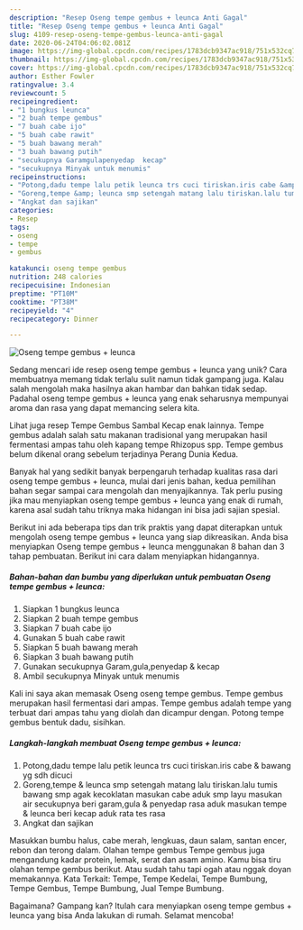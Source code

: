 ```yaml
---
description: "Resep Oseng tempe gembus + leunca Anti Gagal"
title: "Resep Oseng tempe gembus + leunca Anti Gagal"
slug: 4109-resep-oseng-tempe-gembus-leunca-anti-gagal
date: 2020-06-24T04:06:02.081Z
image: https://img-global.cpcdn.com/recipes/1783dcb9347ac918/751x532cq70/oseng-tempe-gembus-leunca-foto-resep-utama.jpg
thumbnail: https://img-global.cpcdn.com/recipes/1783dcb9347ac918/751x532cq70/oseng-tempe-gembus-leunca-foto-resep-utama.jpg
cover: https://img-global.cpcdn.com/recipes/1783dcb9347ac918/751x532cq70/oseng-tempe-gembus-leunca-foto-resep-utama.jpg
author: Esther Fowler
ratingvalue: 3.4
reviewcount: 5
recipeingredient:
- "1 bungkus leunca"
- "2 buah tempe gembus"
- "7 buah cabe ijo"
- "5 buah cabe rawit"
- "5 buah bawang merah"
- "3 buah bawang putih"
- "secukupnya Garamgulapenyedap  kecap"
- "secukupnya Minyak untuk menumis"
recipeinstructions:
- "Potong,dadu tempe lalu petik leunca trs cuci tiriskan.iris cabe &amp; bawang yg sdh dicuci"
- "Goreng,tempe &amp; leunca smp setengah matang lalu tiriskan.lalu tumis bawang smp agak kecoklatan masukan cabe aduk smp layu masukan air secukupnya beri garam,gula &amp; penyedap rasa aduk masukan tempe &amp; leunca beri kecap aduk rata tes rasa"
- "Angkat dan sajikan"
categories:
- Resep
tags:
- oseng
- tempe
- gembus

katakunci: oseng tempe gembus 
nutrition: 248 calories
recipecuisine: Indonesian
preptime: "PT10M"
cooktime: "PT38M"
recipeyield: "4"
recipecategory: Dinner

---
```



![Oseng tempe gembus + leunca](https://img-global.cpcdn.com/recipes/1783dcb9347ac918/751x532cq70/oseng-tempe-gembus-leunca-foto-resep-utama.jpg)

Sedang mencari ide resep oseng tempe gembus + leunca yang unik? Cara membuatnya memang tidak terlalu sulit namun tidak gampang juga. Kalau salah mengolah maka hasilnya akan hambar dan bahkan tidak sedap. Padahal oseng tempe gembus + leunca yang enak seharusnya mempunyai aroma dan rasa yang dapat memancing selera kita.

Lihat juga resep Tempe Gembus Sambal Kecap enak lainnya. Tempe gembus adalah salah satu makanan tradisional yang merupakan hasil fermentasi ampas tahu oleh kapang tempe Rhizopus spp. Tempe gembus belum dikenal orang sebelum terjadinya Perang Dunia Kedua.

Banyak hal yang sedikit banyak berpengaruh terhadap kualitas rasa dari oseng tempe gembus + leunca, mulai dari jenis bahan, kedua pemilihan bahan segar sampai cara mengolah dan menyajikannya. Tak perlu pusing jika mau menyiapkan oseng tempe gembus + leunca yang enak di rumah, karena asal sudah tahu triknya maka hidangan ini bisa jadi sajian spesial.


Berikut ini ada beberapa tips dan trik praktis yang dapat diterapkan untuk mengolah oseng tempe gembus + leunca yang siap dikreasikan. Anda bisa menyiapkan Oseng tempe gembus + leunca menggunakan 8 bahan dan 3 tahap pembuatan. Berikut ini cara dalam menyiapkan hidangannya.

<!--inarticleads1-->

##### Bahan-bahan dan bumbu yang diperlukan untuk pembuatan Oseng tempe gembus + leunca:

1. Siapkan 1 bungkus leunca
1. Siapkan 2 buah tempe gembus
1. Siapkan 7 buah cabe ijo
1. Gunakan 5 buah cabe rawit
1. Siapkan 5 buah bawang merah
1. Siapkan 3 buah bawang putih
1. Gunakan secukupnya Garam,gula,penyedap &amp; kecap
1. Ambil secukupnya Minyak untuk menumis


Kali ini saya akan memasak Oseng oseng tempe gembus. Tempe gembus merupakan hasil fermentasi dari ampas. Tempe gembus adalah tempe yang terbuat dari ampas tahu yang diolah dan dicampur dengan. Potong tempe gembus bentuk dadu, sisihkan. 

<!--inarticleads2-->

##### Langkah-langkah membuat Oseng tempe gembus + leunca:

1. Potong,dadu tempe lalu petik leunca trs cuci tiriskan.iris cabe &amp; bawang yg sdh dicuci
1. Goreng,tempe &amp; leunca smp setengah matang lalu tiriskan.lalu tumis bawang smp agak kecoklatan masukan cabe aduk smp layu masukan air secukupnya beri garam,gula &amp; penyedap rasa aduk masukan tempe &amp; leunca beri kecap aduk rata tes rasa
1. Angkat dan sajikan


Masukkan bumbu halus, cabe merah, lengkuas, daun salam, santan encer, rebon dan terong dalam. Olahan tempe gembus Tempe gembus juga mengandung kadar protein, lemak, serat dan asam amino. Kamu bisa tiru olahan tempe gembus berikut. Atau sudah tahu tapi ogah atau nggak doyan memakannya. Kata Terkait: Tempe, Tempe Kedelai, Tempe Bumbung, Tempe Gembus, Tempe Bumbung, Jual Tempe Bumbung. 

Bagaimana? Gampang kan? Itulah cara menyiapkan oseng tempe gembus + leunca yang bisa Anda lakukan di rumah. Selamat mencoba!
